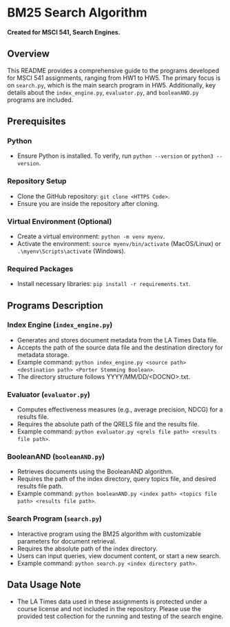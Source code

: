 # BM25 Search Algorithm

#### Created for MSCI 541, Search Engines.

## Overview
This README provides a comprehensive guide to the programs developed for MSCI 541 assignments, ranging from HW1 to HW5. The primary focus is on `search.py`, which is the main search program in HW5. Additionally, key details about the `index_engine.py`, `evaluator.py`, and `booleanAND.py` programs are included.

## Prerequisites

### Python
- Ensure Python is installed. To verify, run `python --version` or `python3 --version`.

### Repository Setup
- Clone the GitHub repository: `git clone <HTTPS Code>`.
- Ensure you are inside the repository after cloning.

### Virtual Environment (Optional)
- Create a virtual environment: `python -m venv myenv`.
- Activate the environment: `source myenv/bin/activate` (MacOS/Linux) or `.\myenv\Scripts\activate` (Windows).

### Required Packages
- Install necessary libraries: `pip install -r requirements.txt`.

## Programs Description

### Index Engine (`index_engine.py`)
- Generates and stores document metadata from the LA Times Data file.
- Accepts the path of the source data file and the destination directory for metadata storage.
- Example command: `python index_engine.py <source path> <destination path> <Porter Stemming Boolean>`.
- The directory structure follows YYYY/MM/DD/\<DOCNO\>.txt.

### Evaluator (`evaluator.py`)
- Computes effectiveness measures (e.g., average precision, NDCG) for a results file.
- Requires the absolute path of the QRELS file and the results file.
- Example command: `python evaluator.py <qrels file path> <results file path>`.

### BooleanAND (`booleanAND.py`)
- Retrieves documents using the BooleanAND algorithm.
- Requires the path of the index directory, query topics file, and desired results file path.
- Example command: `python booleanAND.py <index path> <topics file path> <results file path>`.

### Search Program (`search.py`)
- Interactive program using the BM25 algorithm with customizable parameters for document retrieval.
- Requires the absolute path of the index directory.
- Users can input queries, view document content, or start a new search.
- Example command: `python search.py <index directory path>`.

## Data Usage Note
- The LA Times data used in these assignments is protected under a course license and not included in the repository. Please use the provided test collection for the running and testing of the search engine.
